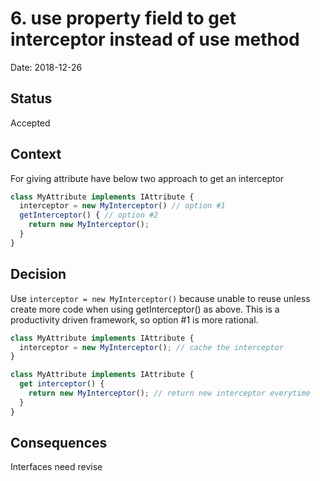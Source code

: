 # 6. use property field to get interceptor instead of use method

Date: 2018-12-26

## Status

Accepted

## Context

For giving attribute have below two approach to get an interceptor

```ts
class MyAttribute implements IAttribute {
  interceptor = new MyInterceptor() // option #1
  getInterceptor() { // option #2
    return new MyInterceptor();
  }
}
```

## Decision

Use `interceptor = new MyInterceptor()` because unable to reuse unless create more
code when using getInterceptor() as above. This is a productivity driven framework, so
option #1 is more rational.

```ts
class MyAttribute implements IAttribute {
  interceptor = new MyInterceptor(); // cache the interceptor
}
```

```ts
class MyAttribute implements IAttribute {
  get interceptor() {
    return new MyInterceptor(); // return new interceptor everytime
  }
}
```

## Consequences

Interfaces need revise
